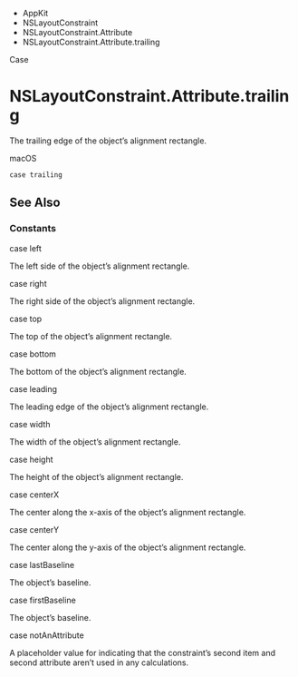 

- AppKit
- NSLayoutConstraint
- NSLayoutConstraint.Attribute
-  NSLayoutConstraint.Attribute.trailing 

Case

# NSLayoutConstraint.Attribute.trailing

The trailing edge of the object’s alignment rectangle.

macOS

``` source
case trailing
```

## See Also

### Constants

case left

The left side of the object’s alignment rectangle.

case right

The right side of the object’s alignment rectangle.

case top

The top of the object’s alignment rectangle.

case bottom

The bottom of the object’s alignment rectangle.

case leading

The leading edge of the object’s alignment rectangle.

case width

The width of the object’s alignment rectangle.

case height

The height of the object’s alignment rectangle.

case centerX

The center along the x-axis of the object’s alignment rectangle.

case centerY

The center along the y-axis of the object’s alignment rectangle.

case lastBaseline

The object’s baseline.

case firstBaseline

The object’s baseline.

case notAnAttribute

A placeholder value for indicating that the constraint’s second item and second attribute aren’t used in any calculations.

